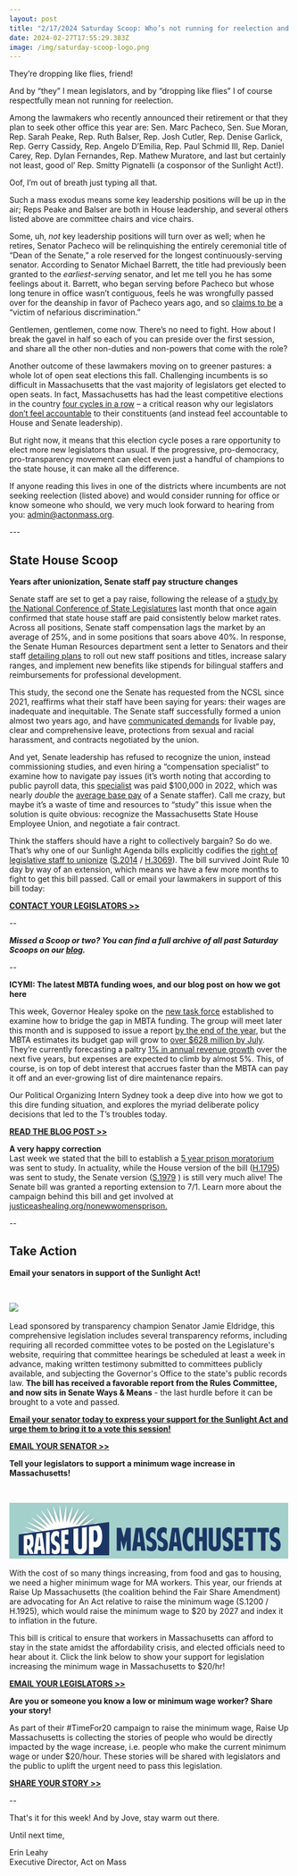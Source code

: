 ```yaml
---
layout: post
title: "2/17/2024 Saturday Scoop: Who’s not running for reelection and why it matters"
date: 2024-02-27T17:55:29.383Z
image: /img/saturday-scoop-logo.png
---
```

They’re dropping like flies, friend!

And by “they” I mean legislators, and by “dropping like flies” I of course respectfully mean not running for reelection.

Among the lawmakers who recently announced their retirement or that they plan to seek other office this year are: Sen. Marc Pacheco, Sen. Sue Moran, Rep. Sarah Peake, Rep. Ruth Balser, Rep. Josh Cutler, Rep. Denise Garlick, Rep. Gerry Cassidy, Rep. Angelo D’Emilia, Rep. Paul Schmid III, Rep. Daniel Carey, Rep. Dylan Fernandes, Rep. Mathew Muratore, and last but certainly not least, good ol’ Rep. Smitty Pignatelli (a cosponsor of the Sunlight Act!).

Oof, I’m out of breath just typing all that.

Such a mass exodus means some key leadership positions will be up in the air; Reps Peake and Balser are both in House leadership, and several others listed above are committee chairs and vice chairs. 

Some, uh, *not* key leadership positions will turn over as well; when he retires, Senator Pacheco will be relinquishing the entirely ceremonial title of “Dean of the Senate,” a role reserved for the longest continuously-serving senator. According to Senator Michael Barrett, the title had previously been granted to the *earliest-serving* senator, and let me tell you he has some feelings about it. Barrett, who began serving before Pacheco but whose long tenure in office wasn’t contiguous, feels he was wrongfully passed over for the deanship in favor of Pacheco years ago, and so [claims to be](https://massterlist.com/2024/02/15/with-pachecos-decision-to-depart-a-new-senate-dean-is-almost-in-town/?utm_medium=&emci=e393c578-0dcd-ee11-85f9-002248223794&emdi=ea000000-0000-0000-0000-000000000001&ceid={{ContactsEmailID}}) a “victim of nefarious discrimination.” 

Gentlemen, gentlemen, come now. There’s no need to fight. How about I break the gavel in half so each of you can preside over the first session, and share all the other non-duties and non-powers that come with the role? 

Another outcome of these lawmakers moving on to greener pastures: a whole lot of open seat elections this fall. Challenging incumbents is so difficult in Massachusetts that the vast majority of legislators get elected to open seats. In fact, Massachusetts has had the least competitive elections in the country [four cycles in a row](https://massterlist.com/2023/05/02/massachusetts-sees-fewer-competitive-races-than-any-other-state-advocates-say-democratic-process-suffers/?utm_medium=&emci=e393c578-0dcd-ee11-85f9-002248223794&emdi=ea000000-0000-0000-0000-000000000001&ceid={{ContactsEmailID}}) – a critical reason why our legislators [don’t feel accountable](https://www.wgbh.org/news/politics/2022-09-28/64-of-beacon-hill-lawmakers-face-no-reelection-challenge-nov-8?utm_medium=&emci=e393c578-0dcd-ee11-85f9-002248223794&emdi=ea000000-0000-0000-0000-000000000001&ceid={{ContactsEmailID}}) to their constituents (and instead feel accountable to House and Senate leadership). 

But right now, it means that this election cycle poses a rare opportunity to elect more new legislators than usual. If the progressive, pro-democracy, pro-transparency movement can elect even just a handful of champions to the state house, it can make all the difference.

If anyone reading this lives in one of the districts where incumbents are not seeking reelection (listed above) and would consider running for office or know someone who should, we very much look forward to hearing from you: [admin@actonmass.org](mailto:admin@actonmass.org).

\---

## State House Scoop

**Years after unionization, Senate staff pay structure changes**

Senate staff are set to get a pay raise, following the release of a [study by the National Conference of State Legislatures](https://drive.google.com/file/d/1hpeXEtXkAaplKIjd8cBSf57ygAN9_amd/view?usp=drive_link&utm_medium=&emci=e393c578-0dcd-ee11-85f9-002248223794&emdi=ea000000-0000-0000-0000-000000000001&ceid={{ContactsEmailID}}) last month that once again confirmed that state house staff are paid consistently below market rates. Across all positions, Senate staff compensation lags the market by an average of 25%, and in some positions that soars above 40%. In response, the Senate Human Resources department sent a letter to Senators and their staff [detailing plans](https://www.bostonglobe.com/2024/02/14/metro/massachusetts-senate-staff-pay-raise/?utm_medium=&emci=e393c578-0dcd-ee11-85f9-002248223794&emdi=ea000000-0000-0000-0000-000000000001&ceid={{ContactsEmailID}}) to roll out new staff positions and titles, increase salary ranges, and implement new benefits like stipends for bilingual staffers and reimbursements for professional development. 

This study, the second one the Senate has requested from the NCSL since 2021, reaffirms what their staff have been saying for years: their wages are inadequate and inequitable. The Senate staff successfully formed a union almost two years ago, and have [communicated demands](https://statehouseemployeeunion.org/elementor-509/?utm_medium=&emci=e393c578-0dcd-ee11-85f9-002248223794&emdi=ea000000-0000-0000-0000-000000000001&ceid={{ContactsEmailID}}) for livable pay, clear and comprehensive leave, protections from sexual and racial harassment, and contracts negotiated by the union. 

And yet, Senate leadership has refused to recognize the union, instead commissioning studies, and even hiring a “compensation specialist” to examine how to navigate pay issues (it’s worth noting that according to public payroll data, this [specialist](https://cthrupayroll.mass.gov/?utm_medium=&emci=e393c578-0dcd-ee11-85f9-002248223794&emdi=ea000000-0000-0000-0000-000000000001&ceid={{ContactsEmailID}}#!/year/2022/full_time_employees,others/pay1,pay2,pay3,pay4/explore/0-0-0-0-0/trans_no/19925932/0--0/department_division) was paid $100,000 in 2022, which was nearly *double* the [average base pay](https://cthrupayroll.mass.gov/?utm_medium=&emci=e393c578-0dcd-ee11-85f9-002248223794&emdi=ea000000-0000-0000-0000-000000000001&ceid={{ContactsEmailID}}#!/year/2022/full_time_employees,others/pay1,pay2,pay3,pay4/explore/0-0-0-0-0/bargaining_group_title/Legislative+Employees/0--2/department_division) of a Senate staffer). Call me crazy, but maybe it’s a waste of time and resources to “study” this issue when the solution is quite obvious: recognize the Massachusetts State House Employee Union, and negotiate a fair contract.

Think the staffers should have a right to collectively bargain? So do we. That’s why one of our Sunlight Agenda bills explicitly codifies the [right of legislative staff to unionize](https://drive.google.com/file/d/1cg_HY1gjBSQQJWqQ3szKOsCUuEz8PjVc/view?utm_medium=&emci=e393c578-0dcd-ee11-85f9-002248223794&emdi=ea000000-0000-0000-0000-000000000001&ceid={{ContactsEmailID}}) ([S.2014](https://malegislature.gov/Bills/193/S2014?utm_medium=&emci=e393c578-0dcd-ee11-85f9-002248223794&emdi=ea000000-0000-0000-0000-000000000001&ceid={{ContactsEmailID}}) / [H.3069](https://malegislature.gov/Bills/193/H3069?utm_medium=&emci=e393c578-0dcd-ee11-85f9-002248223794&emdi=ea000000-0000-0000-0000-000000000001&ceid={{ContactsEmailID}})). The bill survived Joint Rule 10 day by way of an extension, which means we have a few more months to fight to get this bill passed. Call or email your lawmakers in support of this bill today:

**[CONTACT YOUR LEGISLATORS >>](https://malegislature.gov/Search/FindMyLegislator?)**

*\--*

***Missed a Scoop or two? You can find a full archive of all past Saturday Scoops on our [blog](https://actonmass.org/blog?utm_medium=&{{{EngagementData}}}&emci=25102f50-235a-ee11-9937-00224832eb73&emdi=ea000000-0000-0000-0000-000000000001&ceid={{ContactsEmailID}}).***

*\--*

**ICYMI: The latest MBTA funding woes, and our blog post on how we got here**

This week, Governor Healey spoke on the [new task force](https://www.mass.gov/executive-orders/no-626-creating-the-governors-transportation-funding-task-force?utm_medium=&emci=e393c578-0dcd-ee11-85f9-002248223794&emdi=ea000000-0000-0000-0000-000000000001&ceid={{ContactsEmailID}}) established to examine how to bridge the gap in MBTA funding. The group will meet later this month and is supposed to issue a report [by the end of the year](https://www.bostonglobe.com/2024/02/11/metro/mbta-budget-gap/?utm_medium=&emci=e393c578-0dcd-ee11-85f9-002248223794&emdi=ea000000-0000-0000-0000-000000000001&ceid={{ContactsEmailID}}), but the MBTA estimates its budget gap will grow to [over $628 million by July](https://www.bostonglobe.com/2024/02/11/metro/mbta-budget-gap/?utm_medium=&emci=e393c578-0dcd-ee11-85f9-002248223794&emdi=ea000000-0000-0000-0000-000000000001&ceid={{ContactsEmailID}}). They’re currently forecasting a paltry [1% in annual revenue growth](https://commonwealthbeacon.org/transportation/healey-laying-groundwork-for-new-mbta-revenues/?utm_medium=&emci=e393c578-0dcd-ee11-85f9-002248223794&emdi=ea000000-0000-0000-0000-000000000001&ceid={{ContactsEmailID}}) over the next five years, but expenses are expected to climb by almost 5%. This, of course, is on top of debt interest that accrues faster than the MBTA can pay it off and an ever-growing list of dire maintenance repairs.

Our Political Organizing Intern Sydney took a deep dive into how we got to this dire funding situation, and explores the myriad deliberate policy decisions that led to the T’s troubles today.

**[READ THE BLOG POST >>](https://actonmass.org/post/2024/02/15/nobodys-favorite-public-transit-what-went-wrong-with-the-mbta?/)**

**A very happy correction**\
Last week we stated that the bill to establish a [5 year prison moratorium](https://actonmass.org/bills/prison-moratorium/?utm_medium=&emci=e393c578-0dcd-ee11-85f9-002248223794&emdi=ea000000-0000-0000-0000-000000000001&ceid={{ContactsEmailID}}) was sent to study. In actuality, while the House version of the bill ([H.1795](https://malegislature.gov/Bills/193/H1795?utm_medium=&emci=e393c578-0dcd-ee11-85f9-002248223794&emdi=ea000000-0000-0000-0000-000000000001&ceid={{ContactsEmailID}})) was sent to study, the Senate version ([S.1979](https://malegislature.gov/Bills/193/S1979?utm_medium=&emci=e393c578-0dcd-ee11-85f9-002248223794&emdi=ea000000-0000-0000-0000-000000000001&ceid={{ContactsEmailID}}) ) is still very much alive! The Senate bill was granted a reporting extension to 7/1. Learn more about the campaign behind this bill and get involved at [justiceashealing.org/nonewwomensprison.](https://www.justiceashealing.org/nonewwomensprison?utm_medium=&emci=e393c578-0dcd-ee11-85f9-002248223794&emdi=ea000000-0000-0000-0000-000000000001&ceid={{ContactsEmailID}})

\--

## Take Action

**Email your senators in support of the Sunlight Act!**

 

![](/img/sunlight-agenda-final-1-.png)

Lead sponsored by transparency champion Senator Jamie Eldridge, this comprehensive legislation includes several transparency reforms, including requiring all recorded committee votes to be posted on the Legislature's website, requiring that committee hearings be scheduled at least a week in advance, making written testimony submitted to committees publicly available, and subjecting the Governor's Office to the state's public records law. **The bill has received a favorable report from the Rules Committee, and now sits in Senate Ways & Means** - the last hurdle before it can be brought to a vote and passed. 

**[Email your senator today to express your support for the Sunlight Act and urge them to bring it to a vote this session!](https://secure.everyaction.com/Y-7oq9zG20CaIEhOZYChLA2?)**

**[EMAIL YOUR SENATOR >>](https://secure.everyaction.com/Y-7oq9zG20CaIEhOZYChLA2?)**

**Tell your legislators to support a minimum wage increase in Massachusetts!**

 

![](/img/raiseup.png)

With the cost of so many things increasing, from food and gas to housing, we need a higher minimum wage for MA workers. This year, our friends at Raise Up Massachusetts (the coalition behind the Fair Share Amendment) are advocating for An Act relative to raise the minimum wage (S.1200 / H.1925), which would raise the minimum wage to $20 by 2027 and index it to inflation in the future.

This bill is critical to ensure that workers in Massachusetts can afford to stay in the state amidst the affordability crisis, and elected officials need to hear about it. Click the link below to show your support for legislation increasing the minimum wage in Massachusetts to $20/hr!

**[EMAIL YOUR LEGISLATORS >>](https://actionnetwork.org/letters/tell-your-legislators-to-support-a-minimum-wage-increase?)**

**Are you or someone you know a low or minimum wage worker? Share your story!**

As part of their #TimeFor20 campaign to raise the minimum wage, Raise Up Massachusetts is collecting the stories of people who would be directly impacted by the wage increase, i.e. people who make the current minimum wage or under $20/hour. These stories will be shared with legislators and the public to uplift the urgent need to pass this legislation. 

**[SHARE YOUR STORY >>](https://docs.google.com/forms/d/e/1FAIpQLSf7OaxVAac_jil6uaMKnYcZg49-tPPgzlH1VhsDRcsnafZ-pA/viewform?emci=e393c578-0dcd-ee11-85f9-002248223794&emdi=ea000000-0000-0000-0000-000000000001&ceid={{ContactsEmailID}})**

\--

That's it for this week! And by Jove, stay warm out there. 

Until next time, 

Erin Leahy\
Executive Director, Act on Mass